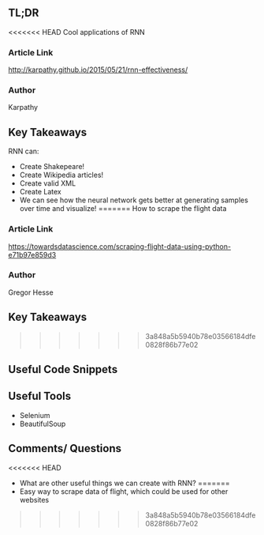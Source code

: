 ## TL;DR
<<<<<<< HEAD
Cool applications of RNN 
### Article Link
http://karpathy.github.io/2015/05/21/rnn-effectiveness/
### Author
Karpathy
## Key Takeaways
RNN can:
*  Create Shakepeare!
*  Create Wikipedia articles!
* Create valid XML
* Create Latex
* We can see how the neural network gets better at generating samples over time and visualize!
=======
How to scrape the flight data

### Article Link
https://towardsdatascience.com/scraping-flight-data-using-python-e71b97e859d3

### Author
Gregor Hesse

## Key Takeaways
>>>>>>> 3a848a5b5940b78e03566184dfe0828f86b77e02

## Useful Code Snippets

## Useful Tools
*  Selenium
*  BeautifulSoup

## Comments/ Questions
<<<<<<< HEAD
* What are other useful things we can create with RNN?
=======
* Easy way to scrape data of flight, which could be used for other websites
>>>>>>> 3a848a5b5940b78e03566184dfe0828f86b77e02
